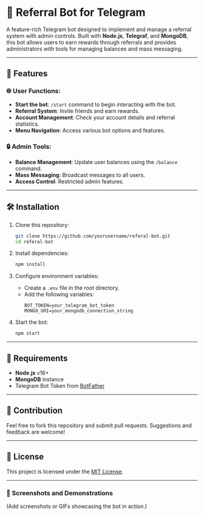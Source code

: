 # 🌟 Referral Bot for Telegram

A feature-rich Telegram bot designed to implement and manage a referral system with admin controls. Built with **Node.js**, **Telegraf**, and **MongoDB**, this bot allows users to earn rewards through referrals and provides administrators with tools for managing balances and mass messaging.

---

## 🚀 Features

### 🌐 User Functions:

- **Start the bot**: `/start` command to begin interacting with the bot.
- **Referral System**: Invite friends and earn rewards.
- **Account Management**: Check your account details and referral statistics.
- **Menu Navigation**: Access various bot options and features.

### 🔒 Admin Tools:

- **Balance Management**: Update user balances using the `/balance` command.
- **Mass Messaging**: Broadcast messages to all users.
- **Access Control**: Restricted admin features.

---

## 🛠️ Installation

1. Clone this repository:

   ```bash
   git clone https://github.com/yourusername/referal-bot.git
   cd referal-bot
   ```

2. Install dependencies:

   ```bash
   npm install
   ```

3. Configure environment variables:

   - Create a `.env` file in the root directory.
   - Add the following variables:
     ```plaintext
     BOT_TOKEN=your_telegram_bot_token
     MONGO_URI=your_mongodb_connection_string
     ```

4. Start the bot:
   ```bash
   npm start
   ```

---

## 🧾 Requirements

- **Node.js** v16+
- **MongoDB** instance
- Telegram Bot Token from [BotFather](https://core.telegram.org/bots#botfather)

---

## 🤝 Contribution

Feel free to fork this repository and submit pull requests. Suggestions and feedback are welcome!

---

## 📄 License

This project is licensed under the [MIT License](LICENSE).

---

### 👀 Screenshots and Demonstrations

(Add screenshots or GIFs showcasing the bot in action.)
